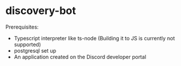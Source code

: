 # discovery-bot

Prerequisites:

- Typescript interpreter like ts-node (Building it to JS is currently not supported)
- postgresql set up
- An application created on the Discord developer portal
